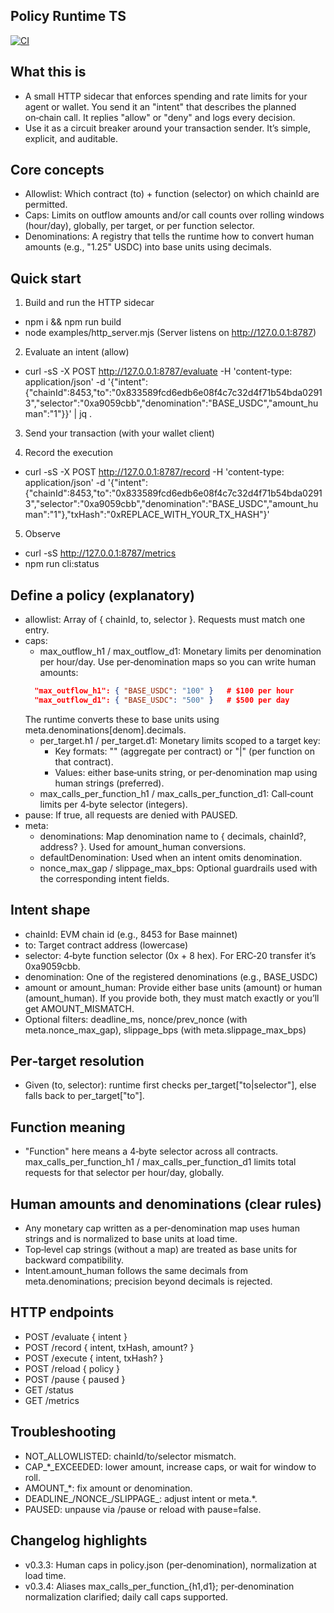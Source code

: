 ## Policy Runtime TS

[![CI](https://github.com/Amara-ops/policy-runtime-ts/actions/workflows/ci.yml/badge.svg)](https://github.com/Amara-ops/policy-runtime-ts/actions/workflows/ci.yml)

## What this is
- A small HTTP sidecar that enforces spending and rate limits for your agent or wallet. You send it an "intent" that describes the planned on‑chain call. It replies "allow" or "deny" and logs every decision.
- Use it as a circuit breaker around your transaction sender. It’s simple, explicit, and auditable.

## Core concepts
- Allowlist: Which contract (to) + function (selector) on which chainId are permitted.
- Caps: Limits on outflow amounts and/or call counts over rolling windows (hour/day), globally, per target, or per function selector.
- Denominations: A registry that tells the runtime how to convert human amounts (e.g., "1.25" USDC) into base units using decimals.

## Quick start
1) Build and run the HTTP sidecar
- npm i && npm run build
- node examples/http_server.mjs
  (Server listens on http://127.0.0.1:8787)

2) Evaluate an intent (allow)
- curl -sS -X POST http://127.0.0.1:8787/evaluate -H 'content-type: application/json' -d '{"intent":{"chainId":8453,"to":"0x833589fcd6edb6e08f4c7c32d4f71b54bda02913","selector":"0xa9059cbb","denomination":"BASE_USDC","amount_human":"1"}}' | jq .

3) Send your transaction (with your wallet client)

4) Record the execution
- curl -sS -X POST http://127.0.0.1:8787/record -H 'content-type: application/json' -d '{"intent":{"chainId":8453,"to":"0x833589fcd6edb6e08f4c7c32d4f71b54bda02913","selector":"0xa9059cbb","denomination":"BASE_USDC","amount_human":"1"},"txHash":"0xREPLACE_WITH_YOUR_TX_HASH"}'

5) Observe
- curl -sS http://127.0.0.1:8787/metrics
- npm run cli:status

## Define a policy (explanatory)
- allowlist: Array of { chainId, to, selector }. Requests must match one entry.
- caps:
  - max_outflow_h1 / max_outflow_d1: Monetary limits per denomination per hour/day. Use per‑denomination maps so you can write human amounts:
  ```json
    "max_outflow_h1": { "BASE_USDC": "100" }   # $100 per hour
    "max_outflow_d1": { "BASE_USDC": "500" }   # $500 per day
  ```
    The runtime converts these to base units using meta.denominations[denom].decimals.
  - per_target.h1 / per_target.d1: Monetary limits scoped to a target key:
    - Key formats: "<to>" (aggregate per contract) or "<to>|<selector>" (per function on that contract).
    - Values: either base‑units string, or per‑denomination map using human strings (preferred).
  - max_calls_per_function_h1 / max_calls_per_function_d1: Call‑count limits per 4‑byte selector (integers).
- pause: If true, all requests are denied with PAUSED.
- meta:
  - denominations: Map denomination name to { decimals, chainId?, address? }. Used for amount_human conversions.
  - defaultDenomination: Used when an intent omits denomination.
  - nonce_max_gap / slippage_max_bps: Optional guardrails used with the corresponding intent fields.

## Intent shape
- chainId: EVM chain id (e.g., 8453 for Base mainnet)
- to: Target contract address (lowercase)
- selector: 4‑byte function selector (0x + 8 hex). For ERC‑20 transfer it’s 0xa9059cbb.
- denomination: One of the registered denominations (e.g., BASE_USDC)
- amount or amount_human: Provide either base units (amount) or human (amount_human). If you provide both, they must match exactly or you’ll get AMOUNT_MISMATCH.
- Optional filters: deadline_ms, nonce/prev_nonce (with meta.nonce_max_gap), slippage_bps (with meta.slippage_max_bps)

## Per‑target resolution
- Given (to, selector): runtime first checks per_target["to|selector"], else falls back to per_target["to"].

## Function meaning
- "Function" here means a 4‑byte selector across all contracts. max_calls_per_function_h1 / max_calls_per_function_d1 limits total requests for that selector per hour/day, globally.

## Human amounts and denominations (clear rules)
- Any monetary cap written as a per‑denomination map uses human strings and is normalized to base units at load time.
- Top‑level cap strings (without a map) are treated as base units for backward compatibility.
- Intent.amount_human follows the same decimals from meta.denominations; precision beyond decimals is rejected.

## HTTP endpoints
- POST /evaluate { intent }
- POST /record { intent, txHash, amount? }
- POST /execute { intent, txHash? }
- POST /reload { policy }
- POST /pause { paused }
- GET /status
- GET /metrics

## Troubleshooting
- NOT_ALLOWLISTED: chainId/to/selector mismatch.
- CAP_*_EXCEEDED: lower amount, increase caps, or wait for window to roll.
- AMOUNT_*: fix amount or denomination.
- DEADLINE_/NONCE_/SLIPPAGE_: adjust intent or meta.*.
- PAUSED: unpause via /pause or reload with pause=false.

## Changelog highlights
- v0.3.3: Human caps in policy.json (per‑denomination), normalization at load time.
- v0.3.4: Aliases max_calls_per_function_{h1,d1}; per‑denomination normalization clarified; daily call caps supported.
